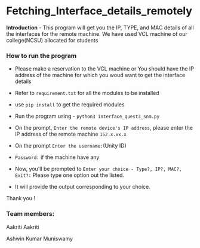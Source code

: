 # Fetching_Interface_details_remotely


**Introduction** - This program will get you the IP, TYPE, and MAC details of all the interfaces for the remote machine.
We have used VCL machine of our college(NCSU) allocated for students 


### How to run the program

- Please make a reservation to the VCL machine or You should have the IP address of the machine for which you woud want to get the interface details
- Refer to `requirement.txt` for all the modules to be installed
- use `pip install` to get the required modules
- Run the program using - `python3 interface_quest3_snm.py`

- On the prompt, `Enter the remote device's IP address`, please enter the IP address of the remote machine `152.x.xx.x`
- On the prompt `Enter the username:`(Unity ID)
- `Password:` if the machine have any

- Now, you'll be prompted to `Enter your choice - Type?, IP?, MAC?, Exit?:` Please type one option out the listed.
- It will provide the output corresponding to your choice.

Thank you !
### Team members:
Aakriti Aakriti

Ashwin Kumar Muniswamy